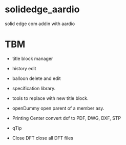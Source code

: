 # solidedge_aardio
solid edge com addin with aardio

# TBM
- title block manager
- history edit
- balloon delete and edit
- specification library.
- tools to replace with new title block.

- openDummy
open parent of a member asy.

- Printing Center
convert dxf to PDF, DWG, DXF, STP

- qTip

- Close DFT
close all DFT files
